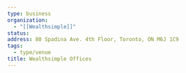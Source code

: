 ```yaml
---
type: business
organization:
  - "[[Wealthsimple]]"
status:
address: 80 Spadina Ave. 4th Floor, Toronto, ON M6J 1C9
tags:
  - type/venue
title: Wealthsimple Offices
---
```

